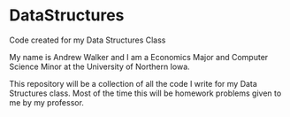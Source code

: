 # DataStructures
Code created for my Data Structures Class

My name is Andrew Walker and I am a Economics Major and Computer Science Minor at the University of Northern Iowa.

This repository will be a collection of all the code I write for my Data Structures class. Most of the time this will be homework problems given to me by my professor.
